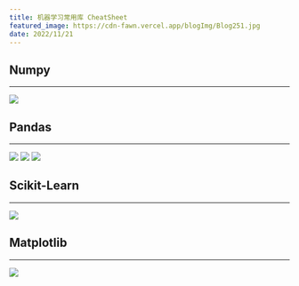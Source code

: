 ```yaml
---
title: 机器学习常用库 CheatSheet
featured_image: https://cdn-fawn.vercel.app/blogImg/Blog251.jpg
date: 2022/11/21
---
```


## Numpy
***  
![](https://cdn-fawn.vercel.app/contentImg/machine-learning/Numpy.png)

## Pandas
***  
![](https://cdn-fawn.vercel.app/contentImg/machine-learning/Pandas-1.jpg)
![](https://cdn-fawn.vercel.app/contentImg/machine-learning/Pandas-2.jpg)
![](https://cdn-fawn.vercel.app/contentImg/machine-learning/Pandas-3.png)

## Scikit-Learn
***  
![](https://cdn-fawn.vercel.app/contentImg/machine-learning/Scikit-Learn.png)

## Matplotlib
***  
![](https://cdn-fawn.vercel.app/contentImg/machine-learning/Matplotlib.png)